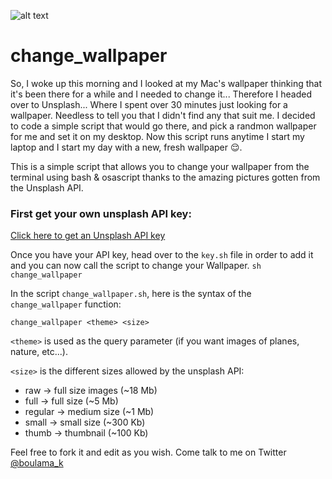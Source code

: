 ![alt text](https://media.giphy.com/media/dX9YEwekcWC46DAit4/giphy.gif "Littel animation of how it works")
# change_wallpaper
So, I woke up this morning and I looked at my Mac's wallpaper thinking that it's been there for a while and I needed to change it... Therefore I headed over to Unsplash... Where I spent over 30 minutes just looking for a wallpaper. Needless to tell you that I didn't find any that suit me.
I decided to code a simple script that would go there, and pick a randmon wallpaper for me and set it on my desktop. Now this script runs anytime I start my laptop and I start my day with a new, fresh wallpaper 😌.

This is a simple script that allows you to change your wallpaper from the terminal using bash &amp; osascript thanks to the amazing pictures gotten from the Unsplash API.
### First get your own unsplash API key:

[Click here to get an Unsplash API key](https://unsplash.com/developers)

Once you have your API key, head over to the `key.sh` file in order to add it and you can now call the script to change your Wallpaper.
``sh change_wallpaper``

In the script ``change_wallpaper.sh``, here is the syntax of the ``change_wallpaper`` function:

```
change_wallpaper <theme> <size>
```
``<theme>`` is used as the query parameter (if you want images of planes, nature, etc...).

``<size>`` is the different sizes allowed by the unsplash API:
* raw -> full size images (~18 Mb)
* full -> full size (~5 Mb)
* regular -> medium size (~1 Mb)
* small -> small size (~300 Kb)
* thumb -> thumbnail (~100 Kb)

Feel free to fork it and edit as you wish.
Come talk to me on Twitter [@boulama_k](https://twitter.com/boulama_k)

